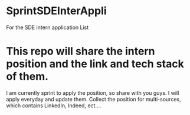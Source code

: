 # SprintSDEInterAppli
For the SDE intern application List

# This repo will share the intern position and the link and tech stack of them. 

I am currently sprint to apply the position, so share with you guys. I will apply everyday and update them. Collect the position for multi-sources, which contains LinkedIn, Indeed, ect....

